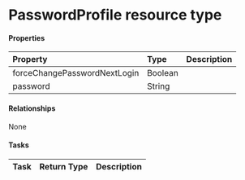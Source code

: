 # PasswordProfile resource type



#### Properties
| Property	   | Type	|Description|
|:---------------|:--------|:----------|
|forceChangePasswordNextLogin|Boolean||
|password|String||

#### Relationships
None


#### Tasks

| Task		   | Return Type	|Description|
|:---------------|:--------|:----------|
